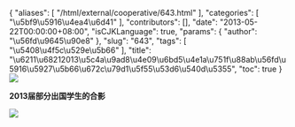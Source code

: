 {
    "aliases": [
        "/html/external/cooperative/643.html"
    ],
    "categories": [
        "\u5bf9\u5916\u4ea4\u6d41"
    ],
    "contributors": [],
    "date": "2013-05-22T00:00:00+08:00",
    "isCJKLanguage": true,
    "params": {
        "author": "\u56fd\u9645\u90e8"
    },
    "slug": "643",
    "tags": [
        "\u5408\u4f5c\u529e\u5b66"
    ],
    "title": "\u6211\u68212013\u5c4a\u9ad8\u4e09\u6bd5\u4e1a\u751f\u88ab\u56fd\u5916\u5927\u5b66\u672c\u79d1\u5f55\u53d6\u540d\u5355",
    "toc": true
}
![](https://cdn.tfls.online/mirror/full/085efd15df2eb03af8bec8e808dabac6e62186ca.jpg)

**2013届部分出国学生的合影**

**![](https://cdn.tfls.online/mirror/full/55ee0ea13be5bc3bd77a192f254ca9cf1e58ce08.jpg)**

